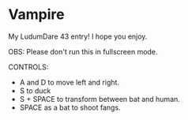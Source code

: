 # Vampire
My LudumDare 43 entry! I hope you enjoy.

OBS: Please don't run this in fullscreen mode.

CONTROLS:
- A and D to move left and right.
- S to duck
- S + SPACE to transform between bat and human.
- SPACE as a bat to shoot fangs.
